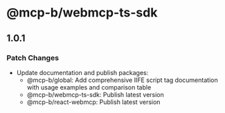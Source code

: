 # @mcp-b/webmcp-ts-sdk

## 1.0.1

### Patch Changes

- Update documentation and publish packages:
  - @mcp-b/global: Add comprehensive IIFE script tag documentation with usage examples and comparison table
  - @mcp-b/webmcp-ts-sdk: Publish latest version
  - @mcp-b/react-webmcp: Publish latest version
